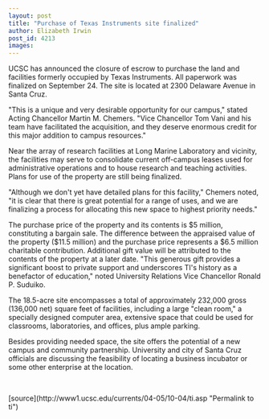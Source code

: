 ```yaml
---
layout: post
title: "Purchase of Texas Instruments site finalized"
author: Elizabeth Irwin
post_id: 4213
images:
---
```


<a name="content" id="content"></a>
<p>
  UCSC has announced the closure of escrow to purchase the land and facilities formerly occupied by Texas Instruments. All paperwork was finalized on September 24. The site is located at 2300 Delaware Avenue in Santa Cruz.
</p>
<p>
  "This is a unique and very desirable opportunity for our campus," stated Acting Chancellor Martin M. Chemers. "Vice Chancellor Tom Vani and his team have facilitated the acquisition, and they deserve enormous credit for this major addition to campus resources."
</p>
<p>
  Near the array of research facilities at Long Marine Laboratory and vicinity, the facilities may serve to consolidate current off-campus leases used for administrative operations and to house research and teaching activities. Plans for use of the property are still being finalized.
</p>
<p>
  "Although we don't yet have detailed plans for this facility," Chemers noted, "it is clear that there is great potential for a range of uses, and we are finalizing a process for allocating this new space to highest priority needs."
</p>
<p>
  The purchase price of the property and its contents is $5 million, constituting a bargain sale. The difference between the appraised value of the property ($11.5 million) and the purchase price represents a $6.5 million charitable contribution. Additional gift value will be attributed to the contents of the property at a later date. "This generous gift provides a significant boost to private support and underscores TI's history as a benefactor of education," noted University Relations Vice Chancellor Ronald P. Suduiko.
</p>
<p>
  The 18.5-acre site encompasses a total of approximately 232,000 gross (136,000 net) square feet of facilities, including a large "clean room," a specially designed computer area, extensive space that could be used for classrooms, laboratories, and offices, plus ample parking.
</p>
<p>
  Besides providing needed space, the site offers the potential of a new campus and community partnership. University and city of Santa Cruz officials are discussing the feasibility of locating a business incubator or some other enterprise at the location.
</p><br>
<form>

</form>
<p>

</p>
[source](http://www1.ucsc.edu/currents/04-05/10-04/ti.asp "Permalink to ti")
